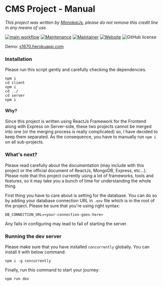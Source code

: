 # CMS Project - Manual

*This project was written by [MonokaiJs](https://www.facebook.com/MonokaiJssss), please do not remove this credit line
in any means of use.*

[![main workflow](https://github.com/monokaijs/1670/actions/workflows/main.yml/badge.svg)](https://github.com/monokaijs/1670)
[![Maintenance](https://img.shields.io/badge/Maintained%3F-yes-green.svg)](https://gitHub.com/monokaijs/1670)
[![Maintainer](https://img.shields.io/badge/maintainer-monokaijs-blue)](https://github.com/monokaijs)
[![Website](https://img.shields.io/website-up-down-green-red/http/shields.io.svg)](https://s1670.herokuapp.com/)
![GitHub license](https://img.shields.io/github/license/Naereen/StrapDown.js.svg)

Demo: [s1670.herokuapp.com](https://s1670.herokuapp.com/)

### Installation
Please run this script gently and carefully checking the dependencies.
```
npm i
cd client
npm i
cd ../
cd server
npm i
```
#### Why?
Since this project is written using ReactJs Framework for the Frontend along with Express on
Server-side, these two projects cannot be merged into one (or the merging process is really
complicated) so, I have decided to keep them separated. As the consequence, you have to manually
run `npm i` on all sub-projects.
### What's next?
Please read carefully about the documentation (may include with this project or the official
document of ReactJs, MongoDB, Express, etc...). Please note that this project currently using
a lot of frameworks, tools and features, so it may take you a bunch of time for understanding
the whole thing.

First thing you have to care about is setting for the database. You can do so by adding your
database connection URL in `.env` file which is in the root of the project. Please be sure that
you're using right syntax:
```
DB_CONNECTION_URL=<your-connection-goes-here>
```
Any fails in configuring may lead to fail of starting the server.

### Running the dev server
Please make sure that you have installed `concurrently` globally. You can install it with below
command:
```
npm i -g concurrently
```
Finally, run this command to start your journey:
```
npm run dev
```
